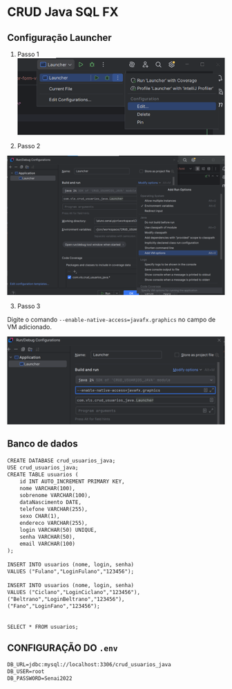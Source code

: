 # CRUD Java SQL FX 

## Configuração Launcher

1. Passo 1
![img.png](img.png)

2. Passo 2

![img_1.png](img_1.png)

3. Passo 3

Digite o comando `--enable-native-access=javafx.graphics` no campo de VM adicionado.

![img_2.png](img_2.png)

## Banco de dados

```MySQL
CREATE DATABASE crud_usuarios_java;
USE crud_usuarios_java;
CREATE TABLE usuarios (
	id INT AUTO_INCREMENT PRIMARY KEY,
    nome VARCHAR(100),
    sobrenome VARCHAR(100),
    dataNascimento DATE,
    telefone VARCHAR(255),
    sexo CHAR(1),
    endereco VARCHAR(255),
    login VARCHAR(50) UNIQUE,
    senha VARCHAR(50),
    email VARCHAR(100)
);

INSERT INTO usuarios (nome, login, senha) 
VALUES ("Fulano","LoginFulano","123456");

INSERT INTO usuarios (nome, login, senha) 
VALUES ("Ciclano","LoginCiclano","123456"),
("Beltrano","LoginBeltrano","123456"),
("Fano","LoginFano","123456");


SELECT * FROM usuarios;

```

## CONFIGURAÇÃO DO `.env`

```
DB_URL=jdbc:mysql://localhost:3306/crud_usuarios_java
DB_USER=root
DB_PASSWORD=Senai2022
```
